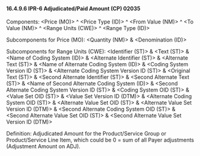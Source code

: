 #### 16.4.9.6 IPR-6 Adjudicated/Paid Amount (CP) 02035

Components: &lt;Price (MO)> ^ &lt;Price Type (ID)> ^ &lt;From Value (NM)> ^ &lt;To Value (NM)> ^ &lt;Range Units (CWE)> ^ &lt;Range Type (ID)>

Subcomponents for Price (MO): &lt;Quantity (NM)> & &lt;Denomination (ID)>

Subcomponents for Range Units (CWE): &lt;Identifier (ST)> & &lt;Text (ST)> & &lt;Name of Coding System (ID)> & &lt;Alternate Identifier (ST)> & &lt;Alternate Text (ST)> & &lt;Name of Alternate Coding System (ID)> & &lt;Coding System Version ID (ST)> & &lt;Alternate Coding System Version ID (ST)> & &lt;Original Text (ST)> & &lt;Second Alternate Identifier (ST)> & &lt;Second Alternate Text (ST)> & &lt;Name of Second Alternate Coding System (ID)> & &lt;Second Alternate Coding System Version ID (ST)> & &lt;Coding System OID (ST)> & &lt;Value Set OID (ST)> & &lt;Value Set Version ID (DTM)> & &lt;Alternate Coding System OID (ST)> & &lt;Alternate Value Set OID (ST)> & &lt;Alternate Value Set Version ID (DTM)> & &lt;Second Alternate Coding System OID (ST)> & &lt;Second Alternate Value Set OID (ST)> & &lt;Second Alternate Value Set Version ID (DTM)>

Definition: Adjudicated Amount for the Product/Service Group or Product/Service Line Item, which could be 0 = sum of all Payer adjustments (Adjustment Amount on ADJ).
